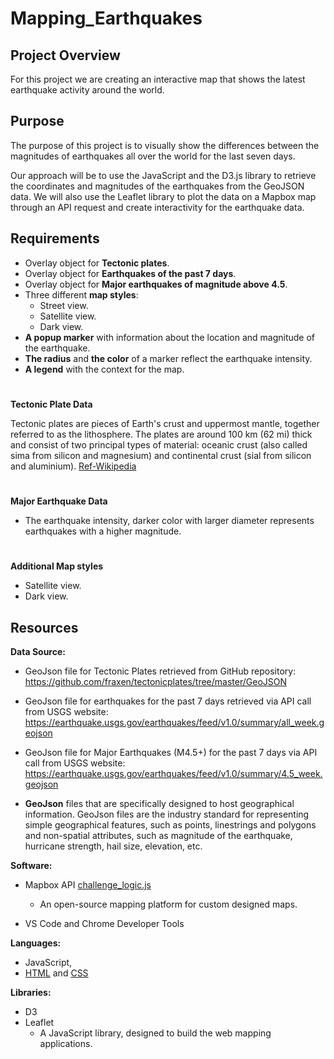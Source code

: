 # Mapping_Earthquakes

## Project Overview

For this project we are creating an interactive map that shows the latest earthquake activity around the world. 

## Purpose
The purpose of this project is to visually show the differences between the magnitudes of earthquakes all over the world for the last seven days.

Our approach will be to use the JavaScript and the D3.js library to retrieve the coordinates and magnitudes of the earthquakes from the GeoJSON data. We will also use the Leaflet library to plot the data on a Mapbox map through an API request and create interactivity for the earthquake data.


## Requirements

-	Overlay object for **Tectonic plates**.
-	Overlay object for **Earthquakes of the past 7 days**.
-	Overlay object for **Major earthquakes of magnitude above 4.5**.
-	Three different **map styles**:
    - Street view.
    - Satellite view. 
    - Dark view.
-	**A popup marker** with information about the location and magnitude of the earthquake.
-	**The radius** and **the color** of a marker reflect the earthquake intensity.
-	**A legend** with the context for the map.

#
**Tectonic Plate Data**



Tectonic plates are pieces of Earth's crust and uppermost mantle, together referred to as the lithosphere. The plates are around 100 km (62 mi) thick and consist of two principal types of material: oceanic crust (also called sima from silicon and magnesium) and continental crust (sial from silicon and aluminium). [Ref-Wikipedia](https://en.wikipedia.org/wiki/List_of_tectonic_plates#:~:text=Tectonic%20plates%20are%20pieces%20of,sial%20from%20silicon%20and%20aluminium)

#

**Major Earthquake Data**

- The earthquake intensity, darker color with larger diameter represents earthquakes with a higher magnitude.



#

**Additional Map styles**
- Satellite view. 
- Dark view.




## Resources

**Data Source:**

- GeoJson file for Tectonic Plates retrieved from GitHub repository: https://github.com/fraxen/tectonicplates/tree/master/GeoJSON
- GeoJson file for earthquakes for the past 7 days retrieved via API call from USGS website: https://earthquake.usgs.gov/earthquakes/feed/v1.0/summary/all_week.geojson
- GeoJson file for Major Earthquakes (M4.5+) for the past 7 days via API call from USGS website: https://earthquake.usgs.gov/earthquakes/feed/v1.0/summary/4.5_week.geojson

- **GeoJson** files that are specifically designed to host geographical information. GeoJson files are the industry standard for representing simple geographical features, such as points, linestrings and polygons and non-spatial attributes, such as magnitude of the earthquake, hurricane strength, hail size, elevation, etc.

**Software:**
- Mapbox API [challenge_logic.js](Earthquake_Challenge/static/js/challenge_logic.js)
    -  An open-source mapping platform for custom designed maps. 

- VS Code and Chrome Developer Tools


**Languages:**
- JavaScript, 
- [HTML](Earthquake_Challenge/index.html) and [CSS](Earthquake_Challenge/static/css/style.css) 

**Libraries:**
- D3
- Leaflet
    - A JavaScript library, designed to build the web mapping applications.
